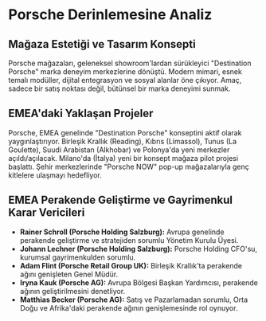 # Porsche Derinlemesine Analiz

## Mağaza Estetiği ve Tasarım Konsepti

Porsche mağazaları, geleneksel showroom'lardan sürükleyici "Destination Porsche" marka deneyim merkezlerine dönüştü. Modern mimari, esnek temalı modüller, dijital entegrasyon ve sosyal alanlar öne çıkıyor. Amaç, sadece bir satış noktası değil, bütünsel bir marka deneyimi sunmak.

## EMEA'daki Yaklaşan Projeler

Porsche, EMEA genelinde "Destination Porsche" konseptini aktif olarak yaygınlaştırıyor. Birleşik Krallık (Reading), Kıbrıs (Limassol), Tunus (La Goulette), Suudi Arabistan (Alkhobar) ve Polonya'da yeni merkezler açıldı/açılacak. Milano'da (İtalya) yeni bir konsept mağaza pilot projesi başlattı. Şehir merkezlerinde "Porsche NOW" pop-up mağazalarıyla genç kitlelere ulaşmayı hedefliyor.

## EMEA Perakende Geliştirme ve Gayrimenkul Karar Vericileri

*   **Rainer Schroll (Porsche Holding Salzburg):** Avrupa genelinde perakende geliştirme ve stratejiden sorumlu Yönetim Kurulu Üyesi.
*   **Johann Lechner (Porsche Holding Salzburg):** Porsche Holding CFO'su, kurumsal gayrimenkulden sorumlu.
*   **Adam Flint (Porsche Retail Group UK):** Birleşik Krallık'ta perakende ağını genişleten Genel Müdür.
*   **Iryna Kauk (Porsche AG):** Avrupa Bölgesi Başkan Yardımcısı, perakende ağının geliştirilmesini denetliyor.
*   **Matthias Becker (Porsche AG):** Satış ve Pazarlamadan sorumlu, Orta Doğu ve Afrika'daki perakende ağının genişlemesinde rol oynuyor.